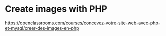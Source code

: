# Create images with PHP
https://openclassrooms.com/courses/concevez-votre-site-web-avec-php-et-mysql/creer-des-images-en-php